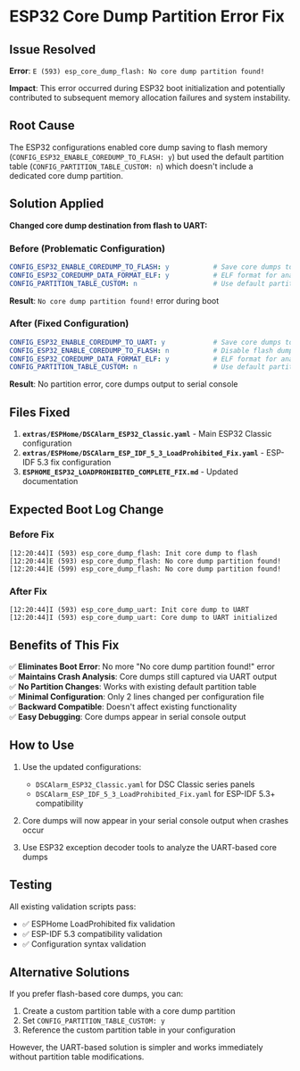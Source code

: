 # ESP32 Core Dump Partition Error Fix

## Issue Resolved

**Error**: `E (593) esp_core_dump_flash: No core dump partition found!`

**Impact**: This error occurred during ESP32 boot initialization and potentially contributed to subsequent memory allocation failures and system instability.

## Root Cause

The ESP32 configurations enabled core dump saving to flash memory (`CONFIG_ESP32_ENABLE_COREDUMP_TO_FLASH: y`) but used the default partition table (`CONFIG_PARTITION_TABLE_CUSTOM: n`) which doesn't include a dedicated core dump partition.

## Solution Applied

**Changed core dump destination from flash to UART:**

### Before (Problematic Configuration)
```yaml
CONFIG_ESP32_ENABLE_COREDUMP_TO_FLASH: y           # Save core dumps to flash
CONFIG_ESP32_COREDUMP_DATA_FORMAT_ELF: y           # ELF format for analysis
CONFIG_PARTITION_TABLE_CUSTOM: n                   # Use default partition table
```
**Result**: `No core dump partition found!` error during boot

### After (Fixed Configuration)
```yaml
CONFIG_ESP32_ENABLE_COREDUMP_TO_UART: y            # Save core dumps to UART output
CONFIG_ESP32_ENABLE_COREDUMP_TO_FLASH: n           # Disable flash dumps (no partition available)
CONFIG_ESP32_COREDUMP_DATA_FORMAT_ELF: y           # ELF format for analysis
CONFIG_PARTITION_TABLE_CUSTOM: n                   # Use default partition table
```
**Result**: No partition error, core dumps output to serial console

## Files Fixed

1. **`extras/ESPHome/DSCAlarm_ESP32_Classic.yaml`** - Main ESP32 Classic configuration
2. **`extras/ESPHome/DSCAlarm_ESP_IDF_5_3_LoadProhibited_Fix.yaml`** - ESP-IDF 5.3 fix configuration
3. **`ESPHOME_ESP32_LOADPROHIBITED_COMPLETE_FIX.md`** - Updated documentation

## Expected Boot Log Change

### Before Fix
```
[12:20:44]I (593) esp_core_dump_flash: Init core dump to flash
[12:20:44]E (593) esp_core_dump_flash: No core dump partition found!
[12:20:44]E (599) esp_core_dump_flash: No core dump partition found!
```

### After Fix
```
[12:20:44]I (593) esp_core_dump_uart: Init core dump to UART
[12:20:44]I (593) esp_core_dump_uart: Core dump to UART initialized
```

## Benefits of This Fix

✅ **Eliminates Boot Error**: No more "No core dump partition found!" error  
✅ **Maintains Crash Analysis**: Core dumps still captured via UART output  
✅ **No Partition Changes**: Works with existing default partition table  
✅ **Minimal Configuration**: Only 2 lines changed per configuration file  
✅ **Backward Compatible**: Doesn't affect existing functionality  
✅ **Easy Debugging**: Core dumps appear in serial console output  

## How to Use

1. Use the updated configurations:
   - `DSCAlarm_ESP32_Classic.yaml` for DSC Classic series panels
   - `DSCAlarm_ESP_IDF_5_3_LoadProhibited_Fix.yaml` for ESP-IDF 5.3+ compatibility

2. Core dumps will now appear in your serial console output when crashes occur

3. Use ESP32 exception decoder tools to analyze the UART-based core dumps

## Testing

All existing validation scripts pass:
- ✅ ESPHome LoadProhibited fix validation
- ✅ ESP-IDF 5.3 compatibility validation  
- ✅ Configuration syntax validation

## Alternative Solutions

If you prefer flash-based core dumps, you can:
1. Create a custom partition table with a core dump partition
2. Set `CONFIG_PARTITION_TABLE_CUSTOM: y`
3. Reference the custom partition table in your configuration

However, the UART-based solution is simpler and works immediately without partition table modifications.